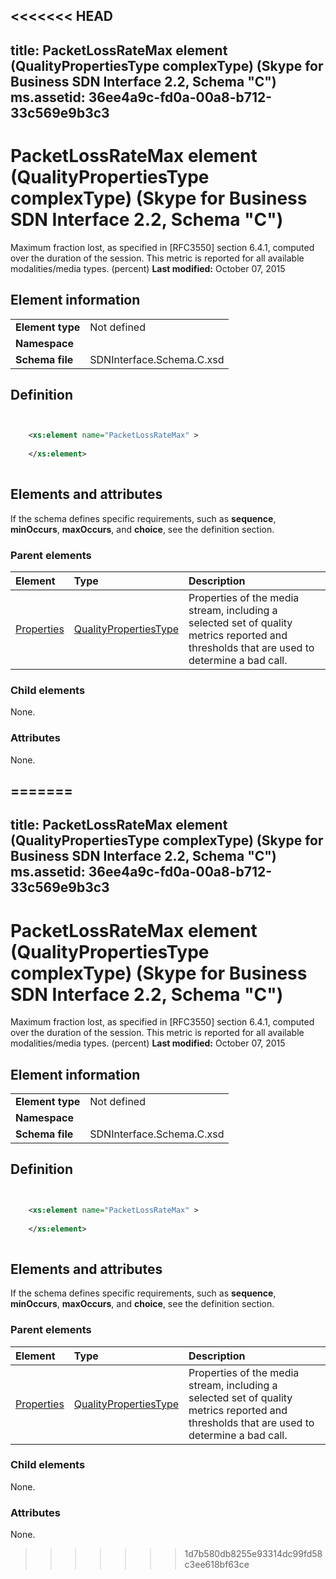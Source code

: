 <<<<<<< HEAD
---
title: PacketLossRateMax element (QualityPropertiesType complexType) (Skype for Business SDN Interface 2.2, Schema "C")
ms.assetid: 36ee4a9c-fd0a-00a8-b712-33c569e9b3c3
---


# PacketLossRateMax element (QualityPropertiesType complexType) (Skype for Business SDN Interface 2.2, Schema "C")
Maximum fraction lost, as specified in [RFC3550] section 6.4.1, computed over the duration of the session. This metric is reported for all available modalities/media types. (percent) 
 **Last modified:** October 07, 2015
  
    
    


## Element information


|||
|:-----|:-----|
|**Element type**|Not defined |
|**Namespace**||
|**Schema file**|SDNInterface.Schema.C.xsd |
   

## Definition


```XML


    <xs:element name="PacketLossRateMax" >
    
    </xs:element>
  
```


## Elements and attributes

If the schema defines specific requirements, such as **sequence**, **minOccurs**, **maxOccurs**, and **choice**, see the definition section. 
  
    
    

### Parent elements



|**Element**|**Type**|**Description**|
|:-----|:-----|:-----|
| [Properties](properties-element-qualitytype-complextype.md)| [QualityPropertiesType](qualitypropertiestype-complextype-1.md)|Properties of the media stream, including a selected set of quality metrics reported and thresholds that are used to determine a bad call. |
   

### Child elements

None. 
  
    
    

### Attributes

None. 
  
    
    

=======
---
title: PacketLossRateMax element (QualityPropertiesType complexType) (Skype for Business SDN Interface 2.2, Schema "C")
ms.assetid: 36ee4a9c-fd0a-00a8-b712-33c569e9b3c3
---


# PacketLossRateMax element (QualityPropertiesType complexType) (Skype for Business SDN Interface 2.2, Schema "C")
Maximum fraction lost, as specified in [RFC3550] section 6.4.1, computed over the duration of the session. This metric is reported for all available modalities/media types. (percent) 
 **Last modified:** October 07, 2015
  
    
    


## Element information


|||
|:-----|:-----|
|**Element type**|Not defined |
|**Namespace**||
|**Schema file**|SDNInterface.Schema.C.xsd |
   

## Definition


```XML


    <xs:element name="PacketLossRateMax" >
    
    </xs:element>
  
```


## Elements and attributes

If the schema defines specific requirements, such as **sequence**, **minOccurs**, **maxOccurs**, and **choice**, see the definition section. 
  
    
    

### Parent elements



|**Element**|**Type**|**Description**|
|:-----|:-----|:-----|
| [Properties](properties-element-qualitytype-complextype.md)| [QualityPropertiesType](qualitypropertiestype-complextype-1.md)|Properties of the media stream, including a selected set of quality metrics reported and thresholds that are used to determine a bad call. |
   

### Child elements

None. 
  
    
    

### Attributes

None. 
  
    
    

>>>>>>> 1d7b580db8255e93314dc99fd58c3ee618bf63ce
